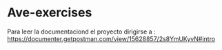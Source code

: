 # Ave-exercises

Para leer la documentaciond el proyecto dirigirse a :
https://documenter.getpostman.com/view/15628857/2s8YmUKyvN#intro

